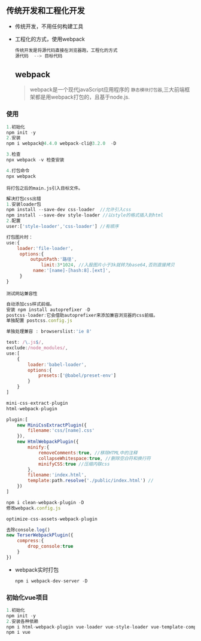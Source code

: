 ## 传统开发和工程化开发

+ 传统开发，不用任何构建工具

+ 工程化的方式，使用webpack

  ```js
  传统开发是将源代码直接在浏览器跑，工程化的方式
  源代码  --> 目标代码 
  ```

  

  ## webpack

  > webpack是一个现代javaScript应用程序的 `静态模块打包器`,三大前端框架都是用webpack打包的，且基于node.js.

### 使用

```js
1.初始化
npm init -y
2.安装
npm i webpack@4.4.0 webpack-cli@3.2.0  -D

3.检查
npx webpack -v 检查安装

4.打包命令
npx webpack 
```

```
将打包之后的main.js引入目标文件。
```

```js
解决打包css出错
1.安装loader包
npm install --save-dev css-loader  //允许引入css
npm install --save-dev style-loader //以style的格式插入到html
2.配置
user:['style-loader','css-loader'] //有顺序

打包图片时：
use:{
    loader:'file-loader',
     options:{
         outputPath:'路径',
             limit:3*1024, //入股图片小于3k就转为base64,否则直接拷贝
          name:'[name]-[hash:8].[ext]',
     }
}
```

```
测试网站兼容性 
```

```js
自动添加css样式前缀。
安装 npm install autoprefixer -D
postcss-loader:它会借助autoprefixer来添加兼容浏览器的css前缀。
单独配置 postcss.config.js

单独处理兼容 : browserslist:'ie 8'
```

```js
test: /\.js$/,
exclude:/node_modules/,
use:[
    {
        loader:'babel-loader',
        options:{
            presets:['@babel/preset-env']
        }
    }
]
```

```js
mini-css-extract-plugin
html-webpack-plugin

plugin:[
    new MiniCssExtractPlugin({
		filename:'css/[name].css'
    }),
    new HtmlWebpackPlugin({
        minify:{
			removeComments:true, //移除HTML中的注释
            collapseWhitespace:true, //删除空白符和换行符
            minifyCSS:true //压缩内联css
        },
        filename:'index.html',
        template:path.resolve('./public/index.html') //
    })
]
```

```js
npm i clean-webpack-plugin -D
修改webpack.config.js
```

````js
optimize-css-assets-webpack-plugin

去除console.log()
new TerserWebpackPlugin({
	compress:{
        drop_console:true
    }
})
````

+ webpack实时打包

  ```js
  npm i webpack-dev-server -D
  
  ```

  

### 初始化vue项目

```js
1.初始化
npm init -y
2.安装各种依赖
npm i html-webpack-plugin vue-loader vue-style-loader vue-template-compiler wbpack@4.4.2 webpack-cil@3.3.12 webpack-dev-server -D
npm i vue


```









